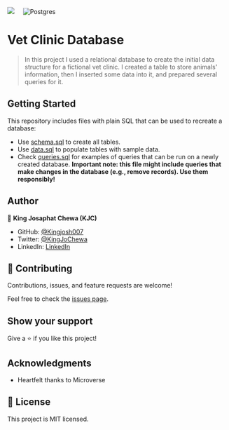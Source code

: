 ![](https://img.shields.io/badge/Microverse-blueviolet)  &nbsp; &nbsp;  ![Postgres](https://img.shields.io/badge/postgres-%23316192.svg?style=for-the-badge&logo=postgresql&logoColor=white)

# Vet Clinic Database

> In this project I used a relational database to create the initial data structure for a fictional vet clinic. I created a table to store animals' information, then I inserted some data into it, and prepared several queries for it.

## Getting Started

This repository includes files with plain SQL that can be used to recreate a database:

- Use [schema.sql](./schema.sql) to create all tables.
- Use [data.sql](./data.sql) to populate tables with sample data.
- Check [queries.sql](./queries.sql) for examples of queries that can be run on a newly created database. **Important note: this file might include queries that make changes in the database (e.g., remove records). Use them responsibly!**


## Author

👤 **King Josaphat Chewa (KJC)**

- GitHub: [@Kingjosh007](https://github.com/Kingjosh007)
- Twitter: [@KingJoChewa](https://twitter.com/KingJoChewa)
- LinkedIn: [LinkedIn](https://www.linkedin.com/in/king-josaphat-chewa/)

## 🤝 Contributing

Contributions, issues, and feature requests are welcome!

Feel free to check the [issues page](../../issues/).

## Show your support

Give a ⭐️ if you like this project!

## Acknowledgments

- Heartfelt thanks to Microverse

## 📝 License

This project is MIT licensed.
